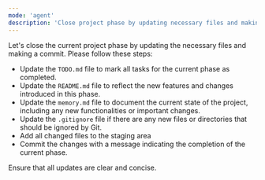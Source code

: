 ```yaml
---
mode: 'agent'
description: 'Close project phase by updating necessary files and making a commit.'
---
```


Let's close the current project phase by updating the necessary files and making a commit. Please follow these steps:

* Update the `TODO.md` file to mark all tasks for the current phase as completed.
* Update the `README.md` file to reflect the new features and changes introduced in this phase.
* Update the `memory.md` file to document the current state of the project, including any new functionalities or important changes.
* Update the `.gitignore` file if there are any new files or directories that should be ignored by Git.
* Add all changed files to the staging area
* Commit the changes with a message indicating the completion of the current phase.

Ensure that all updates are clear and concise.
